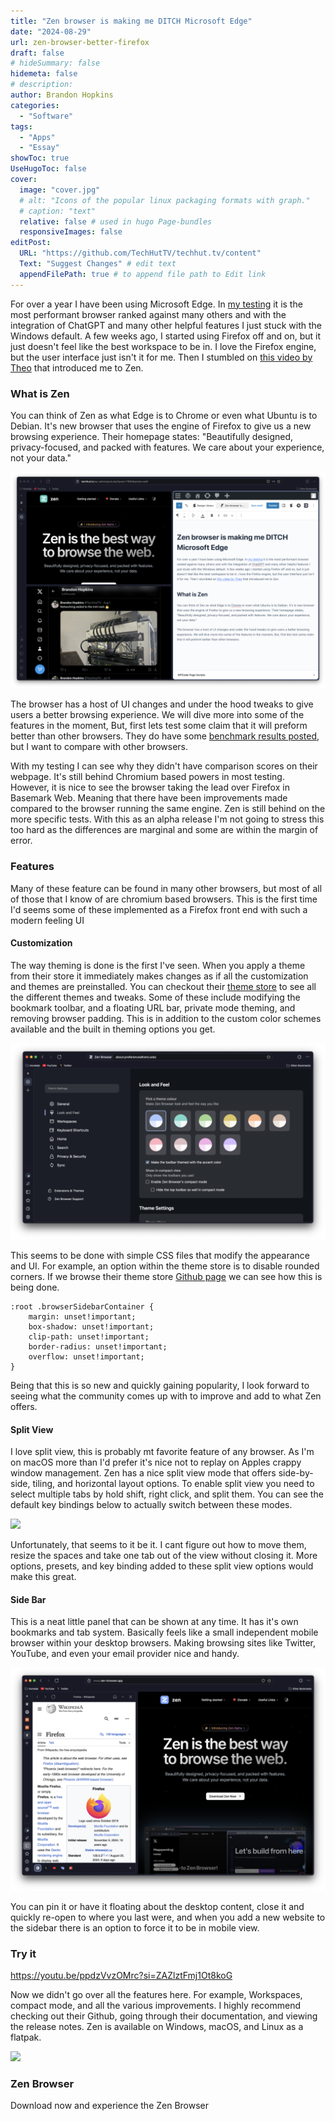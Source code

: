 ```yaml
---
title: "Zen browser is making me DITCH Microsoft Edge"
date: "2024-08-29"
url: zen-browser-better-firefox
draft: false
# hideSummary: false
hidemeta: false
# description:
author: Brandon Hopkins
categories:
  - "Software"
tags:
  - "Apps"
  - "Essay"
showToc: true
UseHugoToc: false
cover:
  image: "cover.jpg"
  # alt: "Icons of the popular linux packaging formats with graph."
  # caption: "text"
  relative: false # used in hugo Page-bundles
  responsiveImages: false
editPost:
  URL: "https://github.com/TechHutTV/techhut.tv/content"
  Text: "Suggest Changes" # edit text
  appendFilePath: true # to append file path to Edit link
---
```


For over a year I have been using Microsoft Edge. In [my testing](https://techhut.tv/microsoft-edge-might-win-on-linux/) it is the most performant browser ranked against many others and with the integration of ChatGPT and many other helpful features I just stuck with the Windows default. A few weeks ago, I started using Firefox off and on, but it just doesn't feel like the best workspace to be in. I love the Firefox engine, but the user interface just isn't it for me. Then I stumbled on [this video by Theo](https://www.youtube.com/watch?v=tKM2N4TQHQY) that introduced me to Zen.

### What is Zen

You can think of Zen as what Edge is to Chrome or even what Ubuntu is to Debian. It's new browser that uses the engine of Firefox to give us a new browsing experience. Their homepage states: "Beautifully designed, privacy-focused, and packed with features. We care about your experience, not your data."

![](images/zen-browser-1024x704.png)

The browser has a host of UI changes and under the hood tweaks to give users a better browsing experience. We will dive more into some of the features in the moment, But, first lets test some claim that it will preform better than other browsers. They do have some [benchmark results posted](https://github.com/zen-browser/desktop/blob/main/docs/performance.md), but I want to compare with other browsers.

With my testing I can see why they didn't have comparison scores on their webpage. It's still behind Chromium based powers in most testing. However, it is nice to see the browser taking the lead over Firefox in Basemark Web. Meaning that there have been improvements made compared to the browser running the same engine. Zen is still behind on the more specific tests. With this as an alpha release I'm not going to stress this too hard as the differences are marginal and some are within the margin of error.

### Features

Many of these feature can be found in many other browsers, but most of all of those that I know of are chromium based browsers. This is the first time I'd seems some of these implemented as a Firefox front end with such a modern feeling UI

#### Customization

The way theming is done is the first I've seen. When you apply a theme from their store it immediately makes changes as if all the customization and themes are preinstalled. You can checkout their [theme store](https://www.zen-browser.app/themes) to see all the different themes and tweaks. Some of these include modifying the bookmark toolbar, and a floating URL bar, private mode theming, and removing browser padding. This is in addition to the custom color schemes available and the built in theming options you get.

![](images/zen-theme-1024x638.png)

This seems to be done with simple CSS files that modify the appearance and UI. For example, an option within the theme store is to disable rounded corners. If we browse their theme store [Github page](https://github.com/zen-browser/theme-store/tree/main) we can see how this is being done.

```
:root .browserSidebarContainer {
    margin: unset!important;
    box-shadow: unset!important;
    clip-path: unset!important;
    border-radius: unset!important;
    overflow: unset!important;
}
```

Being that this is so new and quickly gaining popularity, I look forward to seeing what the community comes up with to improve and add to what Zen offers.

#### Split View

I love split view, this is probably mt favorite feature of any browser. As I'm on macOS more than I'd prefer it's nice not to replay on Apples crappy window management. Zen has a nice split view mode that offers side-by-side, tiling, and horizontal layout options. To enable split view you need to select multiple tabs by hold shift, right click, and split them. You can see the default key bindings below to actually switch between these modes.

![](images/Screenshot-2024-08-26-at-8.32.42 AM-1024x638.png)

Unfortunately, that seems to it be it. I cant figure out how to move them, resize the spaces and take one tab out of the view without closing it. More options, presets, and key binding added to these split view options would make this great.

#### Side Bar

This is a neat little panel that can be shown at any time. It has it's own bookmarks and tab system. Basically feels like a small independent mobile browser within your desktop browsers. Making browsing sites like Twitter, YouTube, and even your email provider nice and handy.

![](images/zen-sidebar-1024x724.png)

You can pin it or have it floating about the desktop content, close it and quickly re-open to where you last were, and when you add a new website to the sidebar there is an option to force it to be in mobile view.

### Try it

https://youtu.be/ppdzVvzOMrc?si=ZAZlztFmj1Ot8koG

Now we didn't go over all the features here. For example, Workspaces, compact mode, and all the various improvements. I highly recommend checking out their Github, going through their documentation, and viewing the release notes. Zen is available on Windows, macOS, and Linux as a flatpak.

![](https://www.zen-browser.app/_next/image?url=%2Fbrowser-dark.png&w=3840&q=75)

### Zen Browser

Download now and experience the Zen Browser
